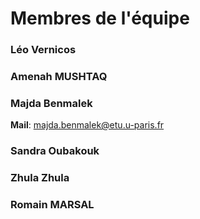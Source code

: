 # Membres de l'équipe 

### Léo Vernicos
### Amenah MUSHTAQ

### Majda Benmalek 
**Mail**: majda.benmalek@etu.u-paris.fr 

### Sandra Oubakouk

### Zhula Zhula

### Romain MARSAL

